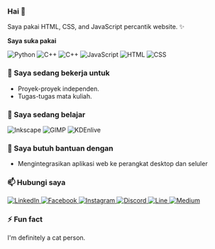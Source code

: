 ### Hai 👋

Saya pakai HTML, CSS, and JavaScript percantik website. ✨

**Saya suka pakai**

<div display="flex">
  <img src="https://img.shields.io/badge/Python-%2320232a.svg?style=for-the-badge&logo=python" alt="Python"/>
  <img src="https://img.shields.io/badge/C++-%2320232a.svg?style=for-the-badge&logo=c%2B%2B&logoColor=%23659bd3" alt="C++"/>
  <img src="https://img.shields.io/badge/go-%2320232a.svg?style=for-the-badge&logo=go" alt="C++"/>
  <img src="https://img.shields.io/badge/Javascript-%23e49f25.svg?style=for-the-badge&logo=javascript&logoColor=white" alt="JavaScript"/>
  <img src="https://img.shields.io/badge/html5-%23e34f26.svg?style=for-the-badge&logo=html5&logoColor=white" alt="HTML"/>
  <img src="https://img.shields.io/badge/css3-%231572B6.svg?style=for-the-badge&logo=css3&logoColor=white" alt="CSS"/>
</div>


### 🔭 Saya sedang bekerja untuk

- Proyek-proyek independen.
- Tugas-tugas mata kuliah.

### 🌱 Saya sedang belajar

<div display="flex">
  <img src="https://img.shields.io/badge/inkscape-%2320232a.svg?style=for-the-badge&logo=inkscape" alt="Inkscape"/>
  <img src="https://img.shields.io/badge/gimp-%23837d6e.svg?style=for-the-badge&logo=gimp" alt="GIMP"/>
  <img src="https://img.shields.io/badge/kdenlive-%23527eb2.svg?style=for-the-badge&logo=kdenlive&logoColor=white" alt="KDEnlive"/>
</div>

### 🤔 Saya butuh bantuan dengan

- Mengintegrasikan aplikasi web ke perangkat desktop dan seluler

### 📫 Hubungi saya
<div display="flex">
  <a href="https://www.linkedin.com/in/andhika-fadhlan-wijanarko-9a114b2b5/">
    <img src="https://img.shields.io/badge/linkedin-%230077B5.svg?style=for-the-badge&logo=linkedin&logoColor=white" alt="LinkedIn"/>
  </a>
  <a href="https://www.facebook.com/andhika.wijanarko.16">
    <img src="https://img.shields.io/badge/andhikawijanarko-%23355393.svg?style=for-the-badge&logo=Facebook" alt="Facebook"/>
  </a>
  <a href="https://www.instagram.com/andhikafadhlan">
    <img src="https://img.shields.io/badge/andhikafadhlan-%23e4405f?style=for-the-badge&logo=instagram&logoColor=white" alt="Instagram"/>
  </a>
  <a href="https://discordapp.com/users/1073939753961017414">
    <img src="https://img.shields.io/badge/SaltKing%236971-%235865f2?style=for-the-badge&logo=discord&logoColor=white" alt="Discord"/>
  </a>
  <a href="https://line.me/ti/p/W4-PsE7DIv">
    <img src="https://img.shields.io/badge/A_F_W-%2300c300?style=for-the-badge&logo=line&logoColor=white" alt="Line"/>
  </a>
  <a href="https://medium.com/@bernardbad](https://www.instagram.com/andhikafadhlan">
    <img src="https://img.shields.io/badge/Medium-12100E?style=for-the-badge&logo=medium&logoColor=white" alt="Medium"/>
  </a>
</div>

### ⚡ Fun fact

I'm definitely a cat person.
